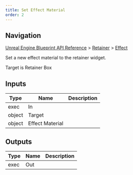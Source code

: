 ```yaml
---
title: Set Effect Material
order: 2
---
```

## Navigation

[Unreal Engine Blueprint API Reference](https://dev.epicgames.com/documentation/en-us/unreal-engine/BlueprintAPI) > [Retainer](https://dev.epicgames.com/documentation/en-us/unreal-engine/BlueprintAPI/Retainer) > [Effect](https://dev.epicgames.com/documentation/en-us/unreal-engine/BlueprintAPI/Retainer/Effect)

Set a new effect material to the retainer widget.

Target is Retainer Box

## Inputs

| Type | Name | Description |
| --- | --- | --- |
| exec | In |  |
| object | Target |  |
| object | Effect Material |  |

## Outputs

| Type | Name | Description |
| --- | --- | --- |
| exec | Out |  |
